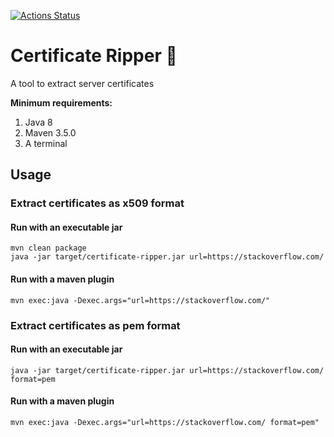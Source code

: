 [![Actions Status](https://github.com/Hakky54/java-tutorials/workflows/Build/badge.svg)](https://github.com/Hakky54/java-tutorials/actions)

# Certificate Ripper 🔐
A tool to extract server certificates

**Minimum requirements:**
1. Java 8
2. Maven 3.5.0
3. A terminal

## Usage
### Extract certificates as x509 format
#### Run with an executable jar
```text
mvn clean package
java -jar target/certificate-ripper.jar url=https://stackoverflow.com/
```

#### Run with a maven plugin
```text
mvn exec:java -Dexec.args="url=https://stackoverflow.com/" 
```

### Extract certificates as pem format
#### Run with an executable jar
```text
java -jar target/certificate-ripper.jar url=https://stackoverflow.com/ format=pem
```
#### Run with a maven plugin
```text
mvn exec:java -Dexec.args="url=https://stackoverflow.com/ format=pem" 
```